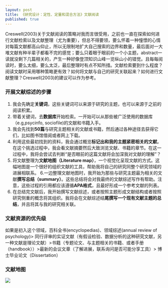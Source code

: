 ```yaml
---
layout: post
title: 《研究设计：定性、定量和混合方法》文献阅读
published: true
---
```


Creswell(2003)关于文献阅读的策略对我而言很受用，之前也一直在探索如何进行文献检索以及文献整理（尤为重要），但总不得要领，要么怀着一种憧憬的心情对每篇文献都高山仰止，所以无限制地扩大自己搜索的边界和数量，最后面对一大堆文献有种半辈子都看不完的感觉；要么只着眼于眼前的一个小主题，abstract一读就没剩下几篇相关的，产生一种好像登顶知识山峰一览纵山小的错觉。且每每阅读时，要么太细，要么太泛，最后整理时有点不知所措。文献检索要到什么程度？阅读文献时采用哪种策略更有效？如何将文献与自己的研究关联起来？如何进行文献整理？Creswell(2003)的建议可以作为参考。

### 开展文献综述的步骤

1. 我会先确定**关键词**，这些关键词可以来源于研究的主题，也可以来源于之前的阅读积累。
2. 带着关键词，去**数据库**开始检索。一开始可以从那些被广泛使用的数据库（e.g,psycinfo, sociofile)的文献和书籍入手。
3. 我会先找到**50篇**与研究主题相关的文献或书籍，然后通过各种途径去获得它们，比如图书馆借阅或者网上下载。
4. 利用这些最初找到的资料，我会通过概览**标记出和我的主题紧密相关的文献**。在这个挑选过程中，我会看文献摘要然后大致浏览文献、书籍的章节。在这一过程中，我将会尝试去判断“是否眼前的这篇文献将会加深我对文献的理解”？
5. 将文献整理为**文献地图（Literature map）**，一个视觉化呈现文献的方式。这幅地图是一个很好的组织文献的工具，帮助我将自己的研究同整个研究领域的进展相联系。
6.一边整理文献地图时，我开始为那些与研究主题最为相关的文献**撰写总结（summary）**。这些总结将会对我最终的文献综述写作有帮助。注意，这些过程的引用都应该遵循**APA格式**，且最好形成一个参考文献的列表。
7. 在总结完文献后，我开始撰写文献综述，或者按照主题形成文献结构或者按照研究侧重的概念将其组织。我将会在文献综述结**尾撰写一个现有文献主题的总结**，并且将其与我的研究相关联。


### 文献资源的优先级

如果是初入这个领域，百科全书(encyclopedias)、领域综述(annual review of psychology)> 同行评审的实证文献（有假设检验、数据分析的这种研究文献，另一种文献是理论文献）>书籍（专题论文、与主题相关的书籍、或者手册（handbook））>最新的会议文章（了解进展，联系询问是否可能分享工具）> 博士毕业论文（Dissertation）

### 文献地图
![]({{site.baseurl}}/https://github.com/mayuxi987/mayuxi987.github.io/blob/master/images/literature%20map.png)
